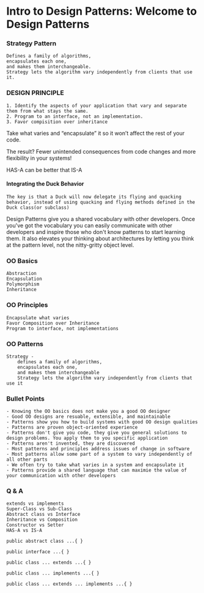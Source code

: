 # Intro to Design Patterns: Welcome to Design Patterns

### Strategy Pattern
    Defines a family of algorithms,
    encapsulates each one, 
    and makes them interchangeable. 
    Strategy lets the algorithm vary independently from clients that use it.

### DESIGN PRINCIPLE
    1. Identify the aspects of your application that vary and separate them from what stays the same.
    2. Program to an interface, not an implementation.
    3. Favor compisition over inheritance

Take what varies and “encapsulate” it so it won’t affect the rest of your code.

The result? Fewer unintended consequences from code changes and more flexibility in your systems!


HAS-A can be better that IS-A

#### Integrating the Duck Behavior
    The key is that a Duck will now delegate its flying and quacking behavior, instead of using quacking and flying methods defined in the Duck class(or subclass)
    
Design Patterns give you a shared vocabulary with other developers. Once you've got the vocabulary you can easily communicate with other developers and inspire those who don't know patterns to start learning them. It also elevates your thinking about architectures by letting you think at the pattern level, not the nitty-gritty object level.

### OO Basics
    Abstraction
    Encapsulation
    Polymorphism
    Inheritance
### OO Principles
    Encapsulate what varies
    Favor Composition over Inheritance
    Program to interface, not implementations
### OO Patterns
    Strategy - 
        defines a family of algorithms,
        encapsulates each one,
        and makes them interchangeable
        Strategy lets the algorithm vary independently from clients that use it
        
### Bullet Points
    - Knowing the OO basics does not make you a good OO designer
    - Good OO designs are resuable, extensible, and maintainable
    - Patterns show you how to build systems with good OO design qualities
    - Patterns are proven object-oriented experience
    - Patterns don't give you code, they give you general solutions to design problems. You apply them to you specific application
    - Patterns aren't invented, they are discovered
    - Most patterns and principles address issues of change in software
    - Most patterns allow some part of a system to vary independently of all other parts
    - We often try to take what varies in a system and encapsulate it
    - Patterns provide a shared language that can maximie the value of your communication with other developers

### Q & A
    extends vs implements
    Super-Class vs Sub-Class
    Abstract class vs Interface
    Inheritance vs Composition
    Constructor vs Setter
    HAS-A vs IS-A
    

`public abstract class ...{
}`

`public interface ...{
}`

`public class ... extends ...{
}`

`public class ... implements ...{
}`

`public class ... extends ... implements ...{
}`

